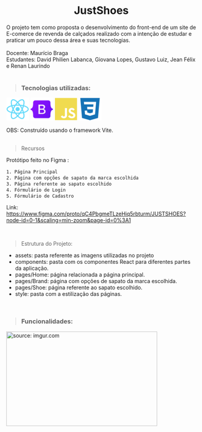 <div align="center">
  
# JustShoes
</div>
O projeto tem como proposta o desenvolvimento do front-end de um site de E-comerce de revenda de calçados realizado com a intenção de estudar e praticar um pouco dessa área e suas tecnologias. 

<br>
<br>
Docente: Maurício Braga
<br>
Estudantes: David Philien Labanca, Giovana Lopes, Gustavo Luiz,
Jean Félix e Renan Laurindo
<br>
<br>

><h3>Tecnologias utilizadas:</h3>

<div align="start">
     <img align="center" alt="React" src="https://raw.githubusercontent.com/devicons/devicon/master/icons/react/react-original.svg" width="60px" height="60px"/>
     <img align="center" alt="Bootstrap" src="https://raw.githubusercontent.com/devicons/devicon/master/icons/bootstrap/bootstrap-original.svg" width="60px" height="60px"/>
     <img align="center" alt="Bootstrap" src="https://raw.githubusercontent.com/devicons/devicon/master/icons/javascript/javascript-plain.svg" width="60px" height="60px"/>
     <img align="center" alt="Bootstrap" src="https://raw.githubusercontent.com/devicons/devicon/master/icons/css3/css3-plain.svg" width="60px" height="60px"/>
</div>

<br>
OBS: Construído usando o framework Vite.

<br>
<br>

> Recursos

Protótipo feito no Figma : 

    1. Página Principal
    2. Página com opções de sapato da marca escolhida
    3. Página referente ao sapato escolhido
    4. Fórmulário de Login
    5. Fórmulário de Cadastro
    
Link: https://www.figma.com/proto/qC4PbgmeTLzeHiq5rbturm/JUSTSHOES?node-id=0-1&scaling=min-zoom&page-id=0%3A1

<br>

> Estrutura do Projeto:

 - assets: pasta referente as imagens utilizadas no projeto
 - components: pasta com os componentes React para diferentes partes da aplicação.
 - pages/Home: página relacionada a página principal.
 - pages/Brand: página com opções de sapato da marca escolhida.
 - pages/Shoe: página referente ao sapato escolhido.
 - style: pasta com a estilização das páginas.
<br>

><h3>Funcionalidades:</h3>

<a href="https://imgur.com/7mQH17F"><img src="https://i.imgur.com/7mQH17F.gif" title="source: imgur.com" width="400px" height="250px" /></a>

<br/>
